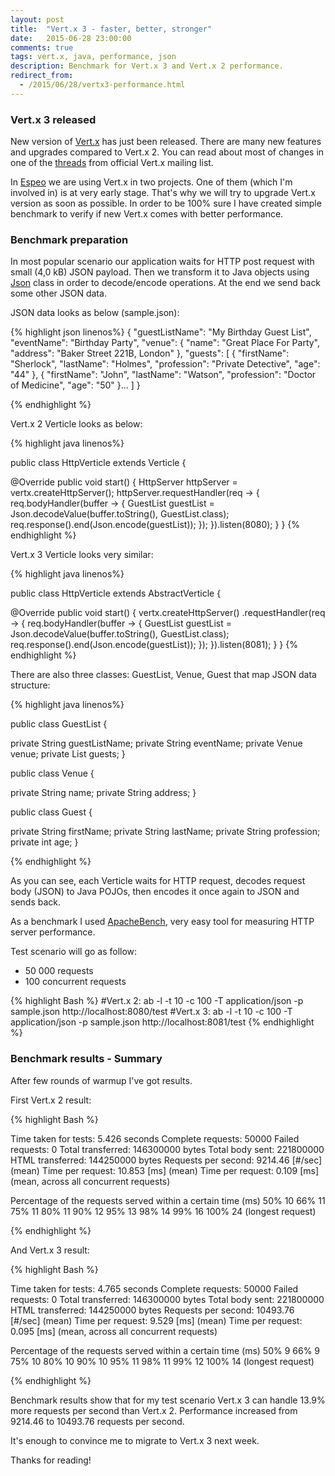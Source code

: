 ```yaml
---
layout: post
title:  "Vert.x 3 - faster, better, stronger"
date:   2015-06-28 23:00:00
comments: true
tags: vert.x, java, performance, json
description: Benchmark for Vert.x 3 and Vert.x 2 performance.
redirect_from:
  - /2015/06/28/vertx3-performance.html
---
```


### Vert.x 3 released ###

New version of [Vert.x](http://vertx.io)  has just been released. There are many new features and upgrades compared to Vert.x 2.
You can read about most of changes in one of the [threads](https://groups.google.com/forum/#!msg/vertx/_y_VqFQOVhs/r8zce-zzds0J) from official Vert.x mailing list.

In [Espeo](http://espeo.pl) we are using Vert.x in two projects. One of them (which I'm involved in) is at very early stage. That's why we will try to upgrade 
Vert.x version as soon as possible. In order to be 100% sure I have created simple benchmark to verify if new Vert.x comes with better performance.

### Benchmark preparation ###

In most popular scenario our application waits for HTTP post request with small (4,0 kB) JSON payload. 
Then we transform it to Java objects using [Json](http://vertx.io/docs/apidocs/io/vertx/core/json/Json.html) class in order to decode/encode operations.
At the end we send back some other JSON data.

JSON data looks as below (sample.json):

{% highlight json linenos%}
{
  "guestListName": "My Birthday Guest List",
  "eventName": "Birthday Party",
  "venue": {
    "name": "Great Place For Party",
    "address": "Baker Street 221B, London"
  },
  "guests": [
    {
      "firstName": "Sherlock",
      "lastName": "Holmes",
      "profession": "Private Detective",
      "age": "44"
    },
    {
      "firstName": "John",
      "lastName": "Watson",
      "profession": "Doctor of Medicine",
      "age": "50"
    }...
  ]
}

{% endhighlight %}

Vert.x 2 Verticle looks as below:

{% highlight java linenos%}

public class HttpVerticle extends Verticle {

  @Override
  public void start() {
    HttpServer httpServer = vertx.createHttpServer();
    httpServer.requestHandler(req -> {
      req.bodyHandler(buffer -> {
        GuestList guestList = Json.decodeValue(buffer.toString(), GuestList.class);
        req.response().end(Json.encode(guestList));
      });
    }).listen(8080);
  }
}
{% endhighlight %}

Vert.x 3 Verticle looks very similar:

{% highlight java linenos%}

public class HttpVerticle extends AbstractVerticle {

  @Override
  public void start() {
    vertx.createHttpServer()
      .requestHandler(req -> {
        req.bodyHandler(buffer -> {
          GuestList guestList = Json.decodeValue(buffer.toString(), GuestList.class);
          req.response().end(Json.encode(guestList));
        });
      }).listen(8081);
  }
}
{% endhighlight %}


There are also three classes: GuestList, Venue, Guest that map JSON data structure:

{% highlight java linenos%}

public class GuestList {

  private String guestListName;
  private String eventName;
  private Venue venue;
  private List<Guest> guests;
}

public class Venue {

  private String name;
  private String address;
}

public class Guest {

  private String firstName;
  private String lastName;
  private String profession;
  private int age;
}

{% endhighlight %}

As you can see, each Verticle waits for HTTP request, decodes request body (JSON) to Java POJOs, then encodes it once again to JSON
and sends back.

As a benchmark I used [ApacheBench](http://httpd.apache.org/docs/2.4/programs/ab.html), very easy tool for measuring HTTP server performance.

Test scenario will go as follow:

+   50 000 requests
+   100 concurrent requests


{% highlight Bash %}
#Vert.x 2:
ab -l -t 10 -c 100 -T application/json -p sample.json http://localhost:8080/test
#Vert.x 3:
ab -l -t 10 -c 100 -T application/json -p sample.json http://localhost:8081/test
{% endhighlight %}


### Benchmark results - Summary ###

After few rounds of warmup I've got results.

First Vert.x 2 result:

{% highlight Bash %}

Time taken for tests:   5.426 seconds
Complete requests:      50000
Failed requests:        0
Total transferred:      146300000 bytes
Total body sent:        221800000
HTML transferred:       144250000 bytes
Requests per second:    9214.46 [#/sec] (mean)
Time per request:       10.853 [ms] (mean)
Time per request:       0.109 [ms] (mean, across all concurrent requests)

Percentage of the requests served within a certain time (ms)
  50%     10
  66%     11
  75%     11
  80%     11
  90%     12
  95%     13
  98%     14
  99%     16
 100%     24 (longest request)

{% endhighlight %}

And Vert.x 3 result:

{% highlight Bash %}

Time taken for tests:   4.765 seconds
Complete requests:      50000
Failed requests:        0
Total transferred:      146300000 bytes
Total body sent:        221800000
HTML transferred:       144250000 bytes
Requests per second:    10493.76 [#/sec] (mean)
Time per request:       9.529 [ms] (mean)
Time per request:       0.095 [ms] (mean, across all concurrent requests)

Percentage of the requests served within a certain time (ms)
  50%      9
  66%      9
  75%     10
  80%     10
  90%     10
  95%     11
  98%     11
  99%     12
 100%     14 (longest request)

{% endhighlight %}

Benchmark results show that for my test scenario Vert.x 3 can handle 13.9% more requests per second than Vert.x 2.
Performance increased from 9214.46 to 10493.76 requests per second.

It's enough to convince me to migrate to Vert.x 3 next week.

Thanks for reading!

